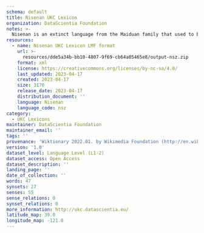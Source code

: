 ```yaml
---
schema: default
title: Nisenan UKC Lexicon
organization: DataScientia Foundation
notes: >-
  Nisenan is an extinct language from the Maiduan family that used to be spoken in North America. The UKC Lexicon of Nisenan is represented as a lexico-semantic network. It consists of words, word senses, synsets, as well as sense-level and synset-level relationships
resources:
  - name: Nisenan UKC Lexicon LMF format
    url: >-
      resources/dde5a34b-bb10-4807-9f69-cb64a05465e8/output-nsz.zip
    format: xml
    license: https://creativecommons.org/licenses/by-nc-sa/4.0/
    last_updated: 2023-04-17
    created: 2023-04-17
    size: 3170
    release_date: 2023-04-17
    distribution_document: ''
    language: Nisenan
    language_code: nsz
category:
  - UKC Lexicons
maintainer: DataScientia Foundation
maintainer_email: ''
tags: ''
provenance: 'Wiktionary 2022.01. by Wikimedia Foundation (http://en.wiktionary.org); CogNet 2.1 by Khuyagbaatar Batsuren, National University of Mongolia (http://cognet.ukc.disi.unitn.it); Native Languages of the Americas 2021.11. by Laura Redish and Orrin Lewis (http://www.native-languages.org); Princeton WordNet 2.1 by Princeton University (https://wordnet.princeton.edu)'
version: '1.0'
dataset_level: Language Level (L1-2)
dataset_access: Open Access
dataset_description: ''
landing_page: ''
date_of_collection: ''
words: 47
synsets: 27
senses: 55
sense_relations: 0
synset_relations: 0
more_information: http://ukc.datascientia.eu/
latitude_map: 39.0
longitude_map: -121.0
---
```

